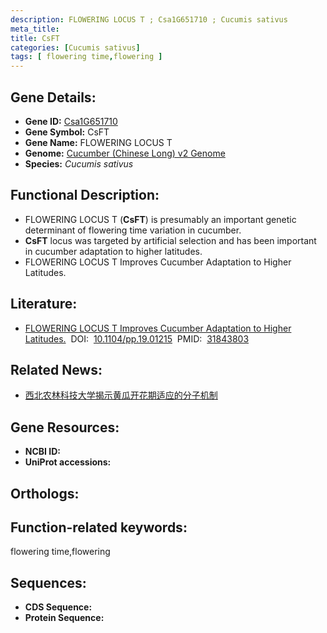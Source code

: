 ```yaml
---
description: FLOWERING LOCUS T ; Csa1G651710 ; Cucumis sativus
meta_title:
title: CsFT
categories: [Cucumis sativus]
tags: [ flowering time,flowering ]
---
```


## Gene Details:
- **Gene ID:**	[Csa1G651710]()
- **Gene Symbol:** CsFT
- **Gene Name:** FLOWERING LOCUS T
- **Genome:** [Cucumber (Chinese Long) v2 Genome]()
- **Species:** *Cucumis sativus*

## Functional Description:
   - FLOWERING LOCUS T (**CsFT**) is presumably an important genetic determinant of flowering time variation in cucumber.
   - **CsFT** locus was targeted by artificial selection and has been important in cucumber adaptation to higher latitudes.
   - FLOWERING LOCUS T Improves Cucumber Adaptation to Higher Latitudes.

## Literature:
   - [FLOWERING LOCUS T Improves Cucumber Adaptation to Higher Latitudes.]( https://academic.oup.com/plphys/article/182/2/908/6116222?login=true)&nbsp;&nbsp;DOI:&nbsp;&nbsp;[10.1104/pp.19.01215](https://academic.oup.com/plphys/article/182/2/908/6116222?login=true)&nbsp;&nbsp;PMID:&nbsp;&nbsp;[31843803](https://pubmed.ncbi.nlm.nih.gov/31843803/)

## Related News:
   - [西北农林科技大学揭示黄瓜开花期适应的分子机制](https://mp.weixin.qq.com/s?__biz=MzIyOTY2NDYyNQ==&mid=2247493604&idx=1&sn=eb9c286ac325181dc43d9f64ae146560&chksm=e8bd95fadfca1cecb31c5de505b1841474f34571b443cc0cb082577d7c7b0bb809119a91d323&scene=27#wechat_redirect)

## Gene Resources:
- **NCBI ID:** [](https://www.ncbi.nlm.nih.gov/gene/?term=)
- **UniProt accessions:** [](https://www.uniprot.org/uniprotkb//entry)

## Orthologs:


## Function-related keywords:
flowering time,flowering

## Sequences:
- **CDS Sequence:**
- **Protein Sequence:**
